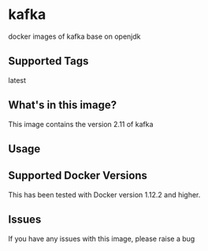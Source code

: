 # kafka
docker images of kafka base on openjdk

## Supported Tags
latest

## What's in this image?
This image contains the version 2.11 of kafka

## Usage

## Supported Docker Versions
This has been tested with Docker version 1.12.2 and higher.

## Issues
If you have any issues with this image, please raise a bug

